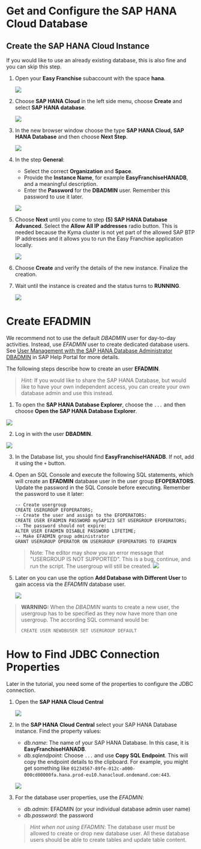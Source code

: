 # Get and Configure the SAP HANA Cloud Database

## Create the SAP HANA Cloud Instance

If you would like to use an already existing database, this is also fine and you can skip this step.

1. Open your **Easy Franchise** subaccount with the space **hana**.

   ![](images/openHanaSpace.png)

2. Choose **SAP HANA Cloud** in the left side menu, choose **Create** and select **SAP HANA database**.

   ![](images/createHANA-step1.png)

3. In the new browser window choose the type **SAP HANA Cloud, SAP HANA Database** and then choose **Next Step**.

   ![](images/createHANA-step2.png)

4. In the step **General**:
   * Select the correct **Organization** and **Space**.
   * Provide the **Instance Name**, for example **EasyFranchiseHANADB**, and a meaningful description.
   * Enter the **Password** for the **DBADMIN** user. Remember this password to use it later.

   ![](images/createHANA-step3.png)

5. Choose **Next** until you come to step **(5) SAP HANA Database Advanced**. Select the **Allow All IP addresses** radio button. This is needed because the Kyma cluster is not yet part of the allowed SAP BTP IP addresses and it allows you to run the Easy Franchise application locally.

   ![](images/createHANA-step4.png)

5. Choose **Create** and verify the details of the new instance. Finalize the creation.

6. Wait until the instance is created and the status turns to **RUNNING**.

   ![](images/runningHana.png)


# Create EFADMIN

We recommend not to use the default *DBADMIN* user for day-to-day activities. Instead, use *EFADMIN* user to create dedicated database users.
See [User Management with the SAP HANA Database Administrator DBADMIN](https://help.sap.com/viewer/f9c5015e72e04fffa14d7d4f7267d897/2021_2_QRC/en-US/5b35402c47b344d882ac13c661aff1c0.html) in SAP Help Portal for more details.

The following steps describe how to create an user **EFADMIN**.

>*Hint:* If you would like to share the SAP HANA Database, but would like to have your own independent access, you can create your own database admin and use this instead.
  1. To open the **SAP HANA Database Explorer**, choose the `...` and then choose **Open the SAP HANA Database Explorer**.

   ![](images/openSAPHANADataExplorer2.png)

  2. Log in with the user **DBADMIN**.

   ![](images/DataExplorerLogin.png)

  3. In the Database list, you should find **EasyFranchiseHANADB**. If not, add it using the `+` button.

  4. Open an SQL Console and execute the following SQL statements, which will create an **EFADMIN** database user in the user group **EFOPERATORS**.
     Update the password in the SQL Console before executing. Remember the password to use it later:

     ```
     -- Create usergroup
     CREATE USERGROUP EFOPERATORS;
     -- Create the user and assign to the EFOPERATORS:
     CREATE USER EFADMIN PASSWORD mySAP123 SET USERGROUP EFOPERATORS;
     -- The password should not expire:
     ALTER USER EFADMIN DISABLE PASSWORD LIFETIME;
     -- Make EFADMIN group administrator
     GRANT USERGROUP OPERATOR ON USERGROUP EFOPERATORS TO EFADMIN
     ```

     > Note: The editor may show you an error message that "USERGROUP IS NOT SUPPORTED". This is a bug, continue, and run the script. The usergroup will still be created.
     ![](images/createEFADMIN.png)

  5. Later on you can use the option **Add Database with Different User** to gain access via the *EFADMIN* database user.

     ![](images/addEFADMINDB.png)

  >**WARNING:** When the *DBADMIN* wants to create a new user, the usergroup has to be specified
  > as they now have more than one usergroup. The according SQL command would be:
  >
  >```CREATE USER NEWDBUSER SET USERGROUP DEFAULT```
  # How to Find JDBC Connection Properties

  Later in the tutorial, you need some of the properties to configure the JDBC connection.

  1. Open the **SAP HANA Cloud Central**

     ![](images/openSAPHANACloudCenter.png)
  2. In the **SAP HANA Cloud Central** select your SAP HANA Database instance. Find the property values:
     - *db.name*: The name of your SAP HANA Database. In this case, it is **EasyFranchiseHANADB**.
     - *db.sqlendpoint*: Choose `...` and use **Copy SQL Endpoint**. This will copy the endpoint details to the clipboard.
        For example, you might get something like `01234567-89fe-012c-a000-000cd00000fa.hana.prod-eu10.hanacloud.ondemand.com:443`.

     ![](images/findProps.png)

  1. For the database user properties, use the *EFADMIN*:
     - *db.admin*: EFADMIN (or your individual database admin user name)
     - *db.password*: the password


     > *Hint when not using *EFADMIN**: The database user must be allowed to create or drop new database user.
     > All these database users should be able to create tables and update table content.
